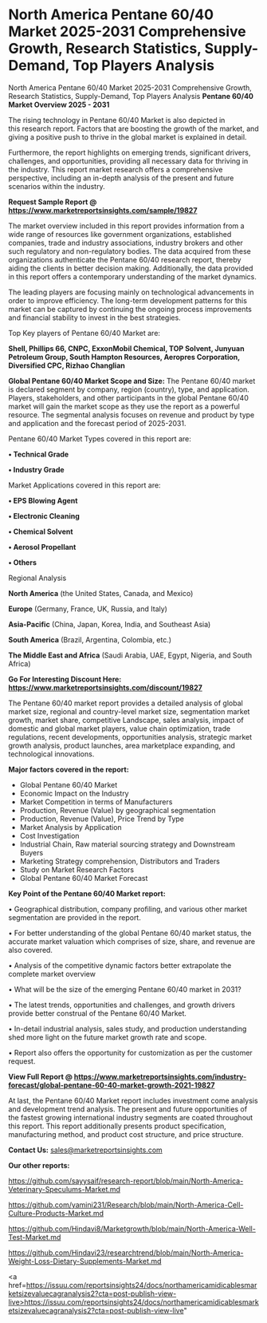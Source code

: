 # North America Pentane 60/40 Market 2025-2031 Comprehensive Growth, Research Statistics, Supply-Demand,  Top Players Analysis
North America Pentane 60/40 Market 2025-2031 Comprehensive Growth, Research Statistics, Supply-Demand,  Top Players Analysis
<Strong> Pentane 60/40 Market Overview 2025 - 2031</strong>

The rising technology in Pentane 60/40 Market is also depicted in this research report. Factors that are boosting the growth of the market, and giving a positive push to thrive in the global market is explained in detail.

Furthermore, the report highlights on emerging trends, significant drivers, challenges, and opportunities, providing all necessary data for thriving in the industry. This report market research offers a comprehensive perspective, including an in-depth analysis of the present and future scenarios within the industry.

<strong>Request Sample Report @ <a href=https://www.marketreportsinsights.com/sample/19827>https://www.marketreportsinsights.com/sample/19827</a></strong>

The market overview included in this report provides information from a wide range of resources like government organizations, established companies, trade and industry associations, industry brokers and other such regulatory and non-regulatory bodies. The data acquired from these organizations authenticate the Pentane 60/40 research report, thereby aiding the clients in better decision making. Additionally, the data provided in this report offers a contemporary understanding of the market dynamics.

The leading players are focusing mainly on technological advancements in order to improve efficiency. The long-term development patterns for this market can be captured by continuing the ongoing process improvements and financial stability to invest in the best strategies.

Top Key players of Pentane 60/40 Market are:

<strong>Shell, Phillips 66, CNPC, ExxonMobil Chemical, TOP Solvent, Junyuan Petroleum Group, South Hampton Resources, Aeropres Corporation, Diversified CPC, Rizhao Changlian</strong>

<strong><b>Global Pentane 60/40 Market Scope and Size:</b></strong>
The Pentane 60/40 market is declared segment by company, region (country), type, and application. Players, stakeholders, and other participants in the global Pentane 60/40 market will gain the market scope as they use the report as a powerful resource. The segmental analysis focuses on revenue and product by type and application and the forecast period of 2025-2031.

Pentane 60/40 Market Types covered in this report are:

<strong>• Technical Grade

• Industry Grade</strong>

Market Applications covered in this report are:

<strong>• EPS Blowing Agent

• Electronic Cleaning

• Chemical Solvent

• Aerosol Propellant

• Others</strong> 

Regional Analysis

<strong>North America</strong> (the United States, Canada, and Mexico)

<strong>Europe</strong> (Germany, France, UK, Russia, and Italy)

<strong>Asia-Pacific</strong> (China, Japan, Korea, India, and Southeast Asia)

<strong>South America</strong> (Brazil, Argentina, Colombia, etc.)

<strong>The Middle East and Africa</strong> (Saudi Arabia, UAE, Egypt, Nigeria, and South Africa)

<strong>Go For Interesting Discount Here: <a href=https://www.marketreportsinsights.com/discount/19827>https://www.marketreportsinsights.com/discount/19827</a></strong>

The Pentane 60/40 market report provides a detailed analysis of global market size, regional and country-level market size, segmentation market growth, market share, competitive Landscape, sales analysis, impact of domestic and global market players, value chain optimization, trade regulations, recent developments, opportunities analysis, strategic market growth analysis, product launches, area marketplace expanding, and technological innovations.

<strong><b>Major factors covered in the report:</b></strong>
<ul>
  <li>Global Pentane 60/40 Market </li>
  <li>Economic Impact on the Industry</li>
  <li>Market Competition in terms of Manufacturers</li>
  <li>Production, Revenue (Value) by geographical segmentation</li>
  <li>Production, Revenue (Value), Price Trend by Type</li>
  <li>Market Analysis by Application</li>
  <li>Cost Investigation</li>
  <li>Industrial Chain, Raw material sourcing strategy and Downstream Buyers</li>
  <li>Marketing Strategy comprehension, Distributors and Traders</li>
  <li>Study on Market Research Factors</li>
  <li>Global Pentane 60/40 Market Forecast</li>
</ul>

<strong><b>Key Point of the Pentane 60/40 Market report:</b></strong>

• Geographical distribution, company profiling, and various other market segmentation are provided in the report.

• For better understanding of the global Pentane 60/40 market status, the accurate market valuation which comprises of size, share, and revenue are also covered.

• Analysis of the competitive dynamic factors better extrapolate the complete market overview

• What will be the size of the emerging Pentane 60/40 market in 2031?

• The latest trends, opportunities and challenges, and growth drivers provide better construal of the Pentane 60/40 Market.

• In-detail industrial analysis, sales study, and production understanding shed more light on the future market growth rate and scope.

• Report also offers the opportunity for customization as per the customer request.

<strong><b>View Full Report @ <a href=https://www.marketreportsinsights.com/industry-forecast/global-pentane-60-40-market-growth-2021-19827>https://www.marketreportsinsights.com/industry-forecast/global-pentane-60-40-market-growth-2021-19827</a></b></strong>


At last, the Pentane 60/40 Market report includes investment come analysis and development trend analysis. The present and future opportunities of the fastest growing international industry segments are coated throughout this report. This report additionally presents product specification, manufacturing method, and product cost structure, and price structure.

<strong>Contact Us:</strong>
sales@marketreportsinsights.com

<strong>Our other reports:</strong>

<a href=https://github.com/sayysaif/research-report/blob/main/North-America-Veterinary-Speculums-Market.md>https://github.com/sayysaif/research-report/blob/main/North-America-Veterinary-Speculums-Market.md</a>

<a href=https://github.com/yamini231/Research/blob/main/North-America-Cell-Culture-Products-Market.md>https://github.com/yamini231/Research/blob/main/North-America-Cell-Culture-Products-Market.md</a>

<a href=https://github.com/Hindavi8/Marketgrowth/blob/main/North-America-Well-Test-Market.md>https://github.com/Hindavi8/Marketgrowth/blob/main/North-America-Well-Test-Market.md</a>

<a href=https://github.com/Hindavi23/researchtrend/blob/main/North-America-Weight-Loss-Dietary-Supplements-Market.md>https://github.com/Hindavi23/researchtrend/blob/main/North-America-Weight-Loss-Dietary-Supplements-Market.md</a>

<a href=https://issuu.com/reportsinsights24/docs/northamericamidicablesmarketsizevaluecagranalysis2?cta=post-publish-view-live>https://issuu.com/reportsinsights24/docs/northamericamidicablesmarketsizevaluecagranalysis2?cta=post-publish-view-live</a>"
